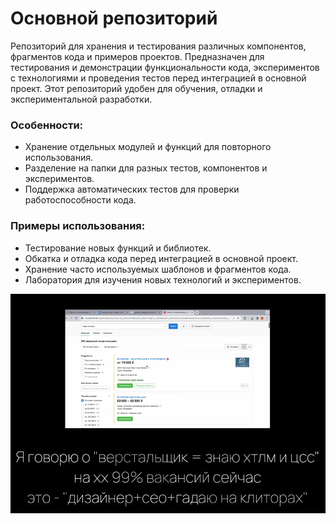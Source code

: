# Основной репозиторий
Репозиторий для хранения и тестирования различных компонентов, фрагментов кода и примеров проектов. Предназначен для тестирования и демонстрации функциональности кода, экспериментов с технологиями и проведения тестов перед интеграцией в основной проект. Этот репозиторий удобен для обучения, отладки и экспериментальной разработки.

### Особенности:
* Хранение отдельных модулей и функций для повторного использования.
* Разделение на папки для разных тестов, компонентов и экспериментов.
* Поддержка автоматических тестов для проверки работоспособности кода.

### Примеры использования:
* Тестирование новых функций и библиотек.
* Обкатка и отладка кода перед интеграцией в основной проект.
* Хранение часто используемых шаблонов и фрагментов кода.
* Лаборатория для изучения новых технологий и экспериментов.

![Верстальщик](htmlcss.png)
